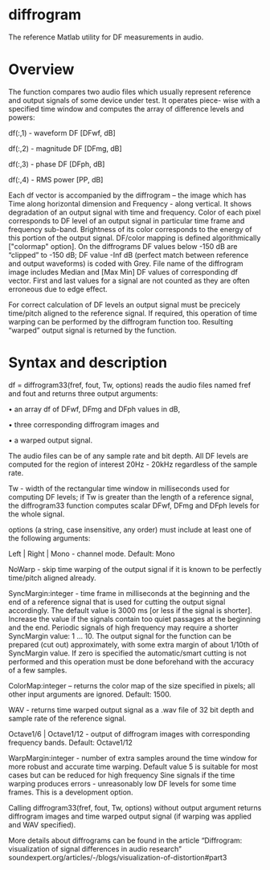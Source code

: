 # diffrogram
The reference Matlab utility for DF measurements in audio.

# Overview
The function compares two audio files which usually represent reference and output signals of some device under test. It operates piece-
wise with a specified time window and computes the array of difference levels and powers:

df(:,1) - waveform DF [DFwf, dB]

df(:,2) - magnitude DF [DFmg, dB]

df(:,3) - phase DF [DFph, dB]

df(:,4) - RMS power [PP, dB]

Each df vector is accompanied by the diffrogram – the image which has Time along horizontal dimension and Frequency - along vertical.
It shows degradation of an output signal with time and frequency. Color of each pixel corresponds to DF level of an output signal in
particular time frame and frequency sub-band. Brightness of its color corresponds to the energy of this portion of the output signal.
DF/color mapping is defined algorithmically ["colormap" option]. On the diffrograms DF values below -150 dB are “clipped” to -150 dB; DF
value -Inf dB (perfect match between reference and output waveforms) is coded with Grey. File name of the diffrogram image includes
Median and [Max Min] DF values of corresponding df vector. First and last values for a signal are not counted as they are often erroneous
due to edge effect.

For correct calculation of DF levels an output signal must be precicely time/pitch aligned to the reference signal. If required, this operation
of time warping can be performed by the diffrogram function too. Resulting “warped” output signal is returned by the function.

# Syntax and description
df = diffrogram33(fref, fout, Tw, options) reads the audio files named fref and fout and returns three output arguments:

• an array df of DFwf, DFmg and DFph values in dB,

• three corresponding diffrogram images and

• a warped output signal.

The audio files can be of any sample rate and bit depth. All DF levels are computed for the region of interest 20Hz - 20kHz regardless of
the sample rate.

Tw - width of the rectangular time window in milliseconds used for computing DF levels; if Tw is greater than the length of a reference
signal, the diffrogram33 function computes scalar DFwf, DFmg and DFph levels for the whole signal.

options (a string, case insensitive, any order) must include at least one of the following arguments:

Left | Right | Mono - channel mode. Default: Mono

NoWarp - skip time warping of the output signal if it is known to be perfectly time/pitch aligned already.

SyncMargin:integer - time frame in milliseconds at the beginning and the end of a reference signal that is used for cutting the
output signal accordingly. The default value is 3000 ms [or less if the signal is shorter]. Increase the value if the signals contain
too quiet passages at the beginning and the end. Periodic signals of high frequency may require a shorter SyncMargin value: 1 ...
10. The output signal for the function can be prepared (cut out) approximately, with some extra margin of about 1/10th of
SyncMargin value. If zero is specified the automatic/smart cutting is not performed and this operation must be done beforehand
with the accuracy of a few samples.

ColorMap:integer – returns the color map of the size specified in pixels; all other input arguments are ignored. Default: 1500.

WAV - returns time warped output signal as a .wav file of 32 bit depth and sample rate of the reference signal.

Octave1/6 | Octave1/12 - output of diffrogram images with corresponding frequency bands. Default: Octave1/12

WarpMargin:integer - number of extra samples around the time window for more robust and accurate time warping. Default
value 5 is suitable for most cases but can be reduced for high frequency Sine signals if the time warping produces errors -
unreasonably low DF levels for some time frames. This is a development option.

Calling diffrogram33(fref, fout, Tw, options) without output argument returns diffrogram images and time warped output
signal (if warping was applied and WAV specified).

More details about diffrograms can be found in the article “Diffrogram: visualization of signal differences in audio research”
soundexpert.org/articles/-/blogs/visualization-of-distortion#part3
